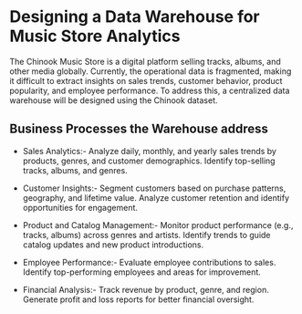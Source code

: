 # Designing a Data Warehouse for Music Store Analytics

The Chinook Music Store is a digital platform selling tracks, albums, and other media globally. Currently, the operational data is fragmented, making it difficult to extract insights on sales trends, customer behavior, product popularity, and employee performance. To address this, a centralized data warehouse will be designed using the Chinook dataset.


## Business Processes the Warehouse address
* Sales Analytics:-
Analyze daily, monthly, and yearly sales trends by products, genres, and customer demographics.
Identify top-selling tracks, albums, and genres.

* Customer Insights:-
Segment customers based on purchase patterns, geography, and lifetime value.
Analyze customer retention and identify opportunities for engagement.

* Product and Catalog Management:-
Monitor product performance (e.g., tracks, albums) across genres and artists.
Identify trends to guide catalog updates and new product introductions.

* Employee Performance:-
Evaluate employee contributions to sales.
Identify top-performing employees and areas for improvement.

* Financial Analysis:-
Track revenue by product, genre, and region.
Generate profit and loss reports for better financial oversight.
